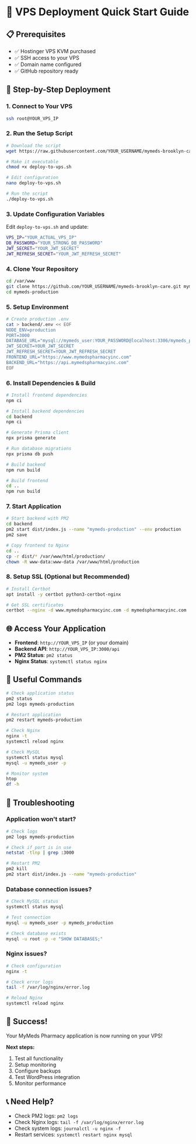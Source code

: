 # 🚀 VPS Deployment Quick Start Guide

## 📋 **Prerequisites**
- ✅ Hostinger VPS KVM purchased
- ✅ SSH access to your VPS
- ✅ Domain name configured
- ✅ GitHub repository ready

## 🎯 **Step-by-Step Deployment**

### **1. Connect to Your VPS**
```bash
ssh root@YOUR_VPS_IP
```

### **2. Run the Setup Script**
```bash
# Download the script
wget https://raw.githubusercontent.com/YOUR_USERNAME/mymeds-brooklyn-care/main/deploy-to-vps.sh

# Make it executable
chmod +x deploy-to-vps.sh

# Edit configuration
nano deploy-to-vps.sh

# Run the script
./deploy-to-vps.sh
```

### **3. Update Configuration Variables**
Edit `deploy-to-vps.sh` and update:
```bash
VPS_IP="YOUR_ACTUAL_VPS_IP"
DB_PASSWORD="YOUR_STRONG_DB_PASSWORD"
JWT_SECRET="YOUR_JWT_SECRET"
JWT_REFRESH_SECRET="YOUR_JWT_REFRESH_SECRET"
```

### **4. Clone Your Repository**
```bash
cd /var/www
git clone https://github.com/YOUR_USERNAME/mymeds-brooklyn-care.git mymeds-production
cd mymeds-production
```

### **5. Setup Environment**
```bash
# Create production .env
cat > backend/.env << EOF
NODE_ENV=production
PORT=3000
DATABASE_URL="mysql://mymeds_user:YOUR_PASSWORD@localhost:3306/mymeds_production"
JWT_SECRET=YOUR_JWT_SECRET
JWT_REFRESH_SECRET=YOUR_JWT_REFRESH_SECRET
FRONTEND_URL="https://www.mymedspharmacyinc.com"
BACKEND_URL="https://api.mymedspharmacyinc.com"
EOF
```

### **6. Install Dependencies & Build**
```bash
# Install frontend dependencies
npm ci

# Install backend dependencies
cd backend
npm ci

# Generate Prisma client
npx prisma generate

# Run database migrations
npx prisma db push

# Build backend
npm run build

# Build frontend
cd ..
npm run build
```

### **7. Start Application**
```bash
# Start backend with PM2
cd backend
pm2 start dist/index.js --name "mymeds-production" --env production
pm2 save

# Copy frontend to Nginx
cd ..
cp -r dist/* /var/www/html/production/
chown -R www-data:www-data /var/www/html/production
```

### **8. Setup SSL (Optional but Recommended)**
```bash
# Install Certbot
apt install -y certbot python3-certbot-nginx

# Get SSL certificates
certbot --nginx -d www.mymedspharmacyinc.com -d mymedspharmacyinc.com
```

## 🌐 **Access Your Application**

- **Frontend**: `http://YOUR_VPS_IP` (or your domain)
- **Backend API**: `http://YOUR_VPS_IP:3000/api`
- **PM2 Status**: `pm2 status`
- **Nginx Status**: `systemctl status nginx`

## 🔧 **Useful Commands**

```bash
# Check application status
pm2 status
pm2 logs mymeds-production

# Restart application
pm2 restart mymeds-production

# Check Nginx
nginx -t
systemctl reload nginx

# Check MySQL
systemctl status mysql
mysql -u mymeds_user -p

# Monitor system
htop
df -h
```

## 🚨 **Troubleshooting**

### **Application won't start?**
```bash
# Check logs
pm2 logs mymeds-production

# Check if port is in use
netstat -tlnp | grep :3000

# Restart PM2
pm2 kill
pm2 start dist/index.js --name "mymeds-production"
```

### **Database connection issues?**
```bash
# Check MySQL status
systemctl status mysql

# Test connection
mysql -u mymeds_user -p mymeds_production

# Check database exists
mysql -u root -p -e "SHOW DATABASES;"
```

### **Nginx issues?**
```bash
# Check configuration
nginx -t

# Check error logs
tail -f /var/log/nginx/error.log

# Reload Nginx
systemctl reload nginx
```

## 🎉 **Success!**

Your MyMeds Pharmacy application is now running on your VPS! 

**Next steps:**
1. Test all functionality
2. Setup monitoring
3. Configure backups
4. Test WordPress integration
5. Monitor performance

## 📞 **Need Help?**

- Check PM2 logs: `pm2 logs`
- Check Nginx logs: `tail -f /var/log/nginx/error.log`
- Check system logs: `journalctl -u nginx -f`
- Restart services: `systemctl restart nginx mysql`

